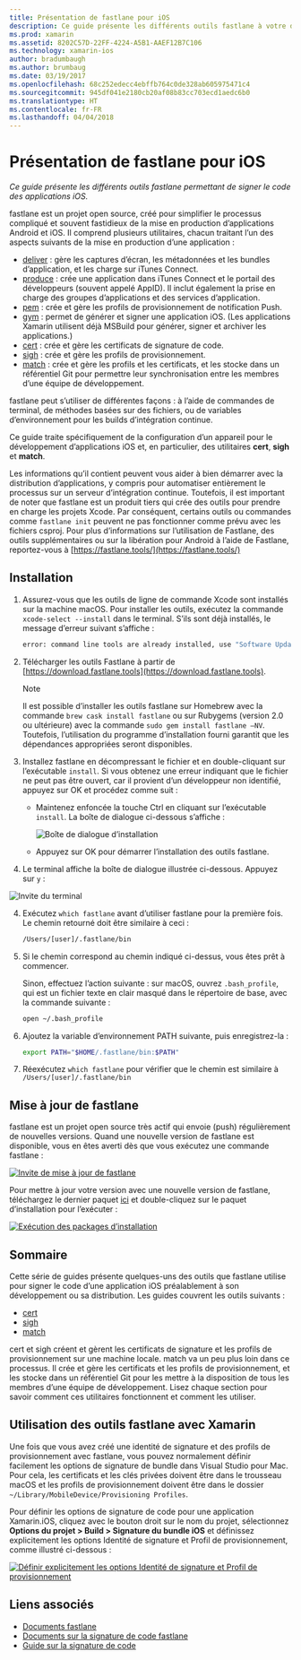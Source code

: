 ```yaml
---
title: Présentation de fastlane pour iOS
description: Ce guide présente les différents outils fastlane à votre disposition pour signer le code des applications iOS
ms.prod: xamarin
ms.assetid: 8202C57D-22FF-4224-A5B1-AAEF12B7C106
ms.technology: xamarin-ios
author: bradumbaugh
ms.author: brumbaug
ms.date: 03/19/2017
ms.openlocfilehash: 68c252edecc4ebffb764c0de328ab605975471c4
ms.sourcegitcommit: 945df041e2180cb20af08b83cc703ecd1aedc6b0
ms.translationtype: HT
ms.contentlocale: fr-FR
ms.lasthandoff: 04/04/2018
---
```

# <a name="introduction-to-fastlane-for-ios"></a>Présentation de fastlane pour iOS

_Ce guide présente les différents outils fastlane permettant de signer le code des applications iOS._

fastlane est un projet open source, créé pour simplifier le processus compliqué et souvent fastidieux de la mise en production d’applications Android et iOS. Il comprend plusieurs utilitaires, chacun traitant l’un des aspects suivants de la mise en production d’une application :

- [deliver](https://github.com/fastlane/fastlane/tree/master/deliver#readme) : gère les captures d’écran, les métadonnées et les bundles d’application, et les charge sur iTunes Connect.
- [produce](https://github.com/fastlane/fastlane/tree/master/produce#readme) : crée une application dans iTunes Connect et le portail des développeurs (souvent appelé AppID). Il inclut également la prise en charge des groupes d’applications et des services d’application.
- [pem](https://github.com/fastlane/fastlane/tree/master/pem#readme) : crée et gère les profils de provisionnement de notification Push.
- [gym](https://github.com/fastlane/fastlane/tree/master/gym#readme) : permet de générer et signer une application iOS. (Les applications Xamarin utilisent déjà MSBuild pour générer, signer et archiver les applications.)
- [cert](https://github.com/fastlane/fastlane/tree/master/cert#readme) : crée et gère les certificats de signature de code. 
- [sigh](https://github.com/fastlane/fastlane/tree/master/sigh#readme) : crée et gère les profils de provisionnement.
- [match](https://github.com/fastlane/fastlane/tree/master/match#readme) : crée et gère les profils et les certificats, et les stocke dans un référentiel Git pour permettre leur synchronisation entre les membres d’une équipe de développement.

fastlane peut s’utiliser de différentes façons : à l’aide de commandes de terminal, de méthodes basées sur des fichiers, ou de variables d’environnement pour les builds d’intégration continue. 

Ce guide traite spécifiquement de la configuration d’un appareil pour le développement d’applications iOS et, en particulier, des utilitaires **cert**, **sigh** et **match**. 

Les informations qu’il contient peuvent vous aider à bien démarrer avec la distribution d’applications, y compris pour automatiser entièrement le processus sur un serveur d’intégration continue. Toutefois, il est important de noter que fastlane est un produit tiers qui crée des outils pour prendre en charge les projets Xcode. Par conséquent, certains outils ou commandes comme `fastlane init` peuvent ne pas fonctionner comme prévu avec les fichiers csproj. Pour plus d’informations sur l’utilisation de Fastlane, des outils supplémentaires ou sur la libération pour Android à l’aide de Fastlane, reportez-vous à [https://fastlane.tools/](https://fastlane.tools/)

<a name="Installation" />

## <a name="installation"></a>Installation

1. Assurez-vous que les outils de ligne de commande Xcode sont installés sur la machine macOS. Pour installer les outils, exécutez la commande `xcode-select --install` dans le terminal. S’ils sont déjà installés, le message d’erreur suivant s’affiche :

    ```bash
    error: command line tools are already installed, use "Software Update" to install updates
    ```

2. Télécharger les outils Fastlane à partir de [https://download.fastlane.tools](https://download.fastlane.tools). 

    > [!NOTE]
    > Il est possible d’installer les outils fastlane sur Homebrew avec la commande `brew cask install fastlane` ou sur Rubygems (version 2.0 ou ultérieure) avec la commande `sudo gem install fastlane –NV`. Toutefois, l’utilisation du programme d’installation fourni garantit que les dépendances appropriées seront disponibles. 

3. Installez fastlane en décompressant le fichier et en double-cliquant sur l’exécutable `install`. Si vous obtenez une erreur indiquant que le fichier ne peut pas être ouvert, car il provient d’un développeur non identifié, appuyez sur OK et procédez comme suit :
    - Maintenez enfoncée la touche Ctrl en cliquant sur l’exécutable `install`. La boîte de dialogue ci-dessous s’affiche :

      ![](images/fastlane-image12.png "Boîte de dialogue d’installation")
    
    - Appuyez sur OK pour démarrer l’installation des outils fastlane.

4. Le terminal affiche la boîte de dialogue illustrée ci-dessous. Appuyez sur `y` :

  ![](images/fastlane-image13.png "Invite du terminal")
 
4. Exécutez `which fastlane` avant d’utiliser fastlane pour la première fois. Le chemin retourné doit être similaire à ceci : 

    ```bash
    /Users/[user]/.fastlane/bin
    ```

5. Si le chemin correspond au chemin indiqué ci-dessus, vous êtes prêt à commencer.

     Sinon, effectuez l’action suivante : sur macOS, ouvrez `.bash_profile`, qui est un fichier texte en clair masqué dans le répertoire de base, avec la commande suivante :

    ```bash
    open ~/.bash_profile
    ```

6. Ajoutez la variable d’environnement PATH suivante, puis enregistrez-la : 

    ```bash
    export PATH="$HOME/.fastlane/bin:$PATH"
    ```

7.  Réexécutez `which fastlane` pour vérifier que le chemin est similaire à `/Users/[user]/.fastlane/bin`


## <a name="updating-fastlane"></a>Mise à jour de fastlane

fastlane est un projet open source très actif qui envoie (push) régulièrement de nouvelles versions. Quand une nouvelle version de fastlane est disponible, vous en êtes averti dès que vous exécutez une commande fastlane :

[![](images/fastlane-image0.png "Invite de mise à jour de fastlane")](images/fastlane-image0.png#lightbox)


Pour mettre à jour votre version avec une nouvelle version de fastlane, téléchargez le dernier paquet [ici](https://download.fastlane.tools) et double-cliquez sur le paquet d’installation pour l’exécuter :

[![](images/fastlane-image0a.png "Exécution des packages d’installation")](images/fastlane-image0a.png#lightbox)


## <a name="contents"></a>Sommaire

Cette série de guides présente quelques-uns des outils que fastlane utilise pour signer le code d’une application iOS préalablement à son développement ou sa distribution. Les guides couvrent les outils suivants :

- [cert](~/ios/deploy-test/provisioning/fastlane/cert.md)
- [sigh](~/ios/deploy-test/provisioning/fastlane/sigh.md)
- [match](~/ios/deploy-test/provisioning/fastlane/match.md)

cert et sigh créent et gèrent les certificats de signature et les profils de provisionnement sur une machine locale. match va un peu plus loin dans ce processus. Il crée et gère les certificats et les profils de provisionnement, et les stocke dans un référentiel Git pour les mettre à la disposition de tous les membres d’une équipe de développement. Lisez chaque section pour savoir comment ces utilitaires fonctionnent et comment les utiliser.

## <a name="using-fastlane-tools-with-xamarin"></a>Utilisation des outils fastlane avec Xamarin

Une fois que vous avez créé une identité de signature et des profils de provisionnement avec fastlane, vous pouvez normalement définir facilement les options de signature de bundle dans Visual Studio pour Mac. Pour cela, les certificats et les clés privées doivent être dans le trousseau macOS et les profils de provisionnement doivent être dans le dossier `~/Library/MobileDevice/Provisioning Profiles`.

Pour définir les options de signature de code pour une application Xamarin.iOS, cliquez avec le bouton droit sur le nom du projet, sélectionnez **Options du projet > Build > Signature du bundle iOS** et définissez explicitement les options Identité de signature et Profil de provisionnement, comme illustré ci-dessous :

[![](images/fastlane-image11.png "Définir explicitement les options Identité de signature et Profil de provisionnement")](images/fastlane-image11.png#lightbox)

## <a name="related-links"></a>Liens associés

- [Documents fastlane](https://fastlane.tools/)
- [Documents sur la signature de code fastlane](https://docs.fastlane.tools/codesigning/getting-started/)
- [Guide sur la signature de code](https://codesigning.guide/)
